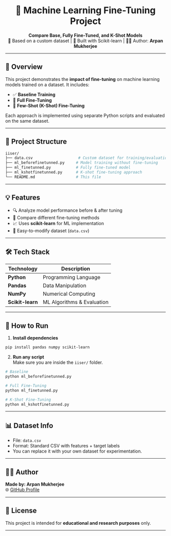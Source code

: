 
<h1 align="center">🧠 Machine Learning Fine-Tuning Project</h1>

<div align="center">
  <strong>Compare Base, Fully Fine-Tuned, and K-Shot Models</strong><br/>
  📁 Based on a custom dataset | 🧪 Built with Scikit-learn | 👨‍💻 Author: <b>Arpan Mukherjee</b>
</div>

---

## 📌 Overview

This project demonstrates the **impact of fine-tuning** on machine learning models trained on a dataset. It includes:

- ✅ **Baseline Training**
- 🔄 **Full Fine-Tuning**
- 🎯 **Few-Shot (K-Shot) Fine-Tuning**

Each approach is implemented using separate Python scripts and evaluated on the same dataset.

---

## 📂 Project Structure

```bash
iiser/
├── data.csv                    # Custom dataset for training/evaluation
├── ml_beforefinetunned.py     # Model training without fine-tuning
├── ml_finetunned.py           # Fully fine-tuned model
├── ml_kshotfinetunned.py      # K-shot fine-tuning approach
└── README.md                  # This file
```

---

## 💡 Features

- 🔍 Analyze model performance before & after tuning  
- 🧪 Compare different fine-tuning methods  
- 📈 Uses **scikit-learn** for ML implementation  
- 💾 Easy-to-modify dataset (`data.csv`)  

---

## 🛠️ Tech Stack

| Technology       | Description                   |
|------------------|-------------------------------|
| **Python**       | Programming Language           |
| **Pandas**       | Data Manipulation              |
| **NumPy**        | Numerical Computing            |
| **Scikit-learn** | ML Algorithms & Evaluation     |

---

## 🚀 How to Run

1. **Install dependencies**  
```bash
pip install pandas numpy scikit-learn
```

2. **Run any script**  
Make sure you are inside the `iiser/` folder.

```bash
# Baseline
python ml_beforefinetunned.py

# Full Fine-Tuning
python ml_finetunned.py

# K-Shot Fine-Tuning
python ml_kshotfinetunned.py
```

---

## 📊 Dataset Info

- File: `data.csv`  
- Format: Standard CSV with features + target labels  
- You can replace it with your own dataset for experimentation.

---

## 🧑‍💻 Author

**Made by: Arpan Mukherjee**  
🌐 [GitHub Profile](https://github.com/Technicalarpan)

---

## 📜 License

This project is intended for **educational and research purposes** only.

---
